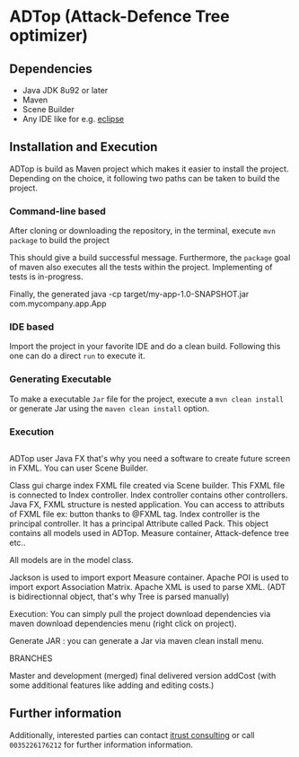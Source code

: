 # ADTop (Attack-Defence Tree optimizer)

<!--- TODO: Add description as introduction, papers --->

## Dependencies

* Java JDK 8u92 or later
* Maven
* Scene Builder
* Any IDE like for e.g. [eclipse](https://eclipse.org/ide/)

## Installation and Execution

ADTop is build as Maven project which makes it easier to install the project.
Depending on the choice, it following two paths can be taken to build the project.

### Command-line based

After cloning or downloading the repository, in the terminal, execute ```mvn package```
to build the project

This should give a build successful message. Furthermore, the `package` goal of maven
also executes all the tests within the project. Implementing of tests is in-progress.

Finally, the generated
java -cp target/my-app-1.0-SNAPSHOT.jar com.mycompany.app.App

### IDE based

Import the project in your favorite IDE and do a clean build. Following this one can do a direct `run` to execute it.


### Generating Executable

To make a executable `Jar` file for the project, execute a `mvn clean install` or generate Jar using the `maven clean install` option.


### Execution

##

ADTop user Java FX that's why you need a software to create future screen in
FXML. You can user Scene Builder.

Class gui charge index FXML file created via Scene builder. This FXML file is
connected to Index controller. Index controller contains other controllers.
Java FX, FXML structure is nested application. You can access to attributs of
FXML file ex: button thanks to @FXML tag. Index controller is the principal
controller. It has a principal Attribute called Pack. This object contains all
models used in ADTop. Measure container, Attack-defence tree etc..

All models are in the model class.

Jackson is used to import export Measure container.
Apache POI is used to import export Association Matrix.
Apache XML is used to parse XML. (ADT is bidirectionnal object, that's why Tree
is parsed manually)



Execution: You can simply pull the project download dependencies via maven download
dependencies menu (right click on project).

Generate JAR : you can generate a Jar via maven clean install menu.

BRANCHES

Master and development (merged) final delivered version
addCost (with some additional features like adding and editing costs.)

## Further information

Additionally, interested parties can contact [itrust consulting](https://www.itrust.lu)
or call `0035226176212` for further information information.
